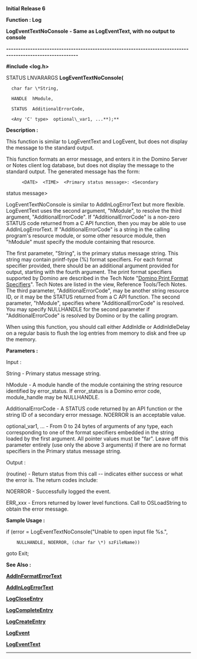 




<!--
 /\* Font Definitions \*/
 @font-face
 {font-family:Courier;
 panose-1:2 7 4 9 2 2 5 2 4 4;}
@font-face
 {font-family:Helv;
 panose-1:2 11 6 4 2 2 2 3 2 4;}
@font-face
 {font-family:"Cambria Math";
 panose-1:2 4 5 3 5 4 6 3 2 4;}
 /\* Style Definitions \*/
 p.MsoNormal, li.MsoNormal, div.MsoNormal
 {margin-top:0cm;
 margin-right:0cm;
 margin-bottom:8.0pt;
 margin-left:0cm;
 line-height:107%;
 font-size:11.0pt;
 font-family:"Calibri",sans-serif;}
.MsoChpDefault
 {font-size:11.0pt;}
.MsoPapDefault
 {margin-bottom:8.0pt;
 line-height:107%;}
 /\* Page Definitions \*/
 @page WordSection1
 {size:612.0pt 792.0pt;
 margin:72.0pt 72.0pt 72.0pt 72.0pt;}
div.WordSection1
 {page:WordSection1;}
-->




**Initial Release 6**



**Function : Log**



**LogEventTextNoConsole** **- Same as
LogEventText, with no output to console**


**----------------------------------------------------------------------------------------------------------**



**#include <log.h>**



STATUS
LNVARARGS **LogEventTextNoConsole(**  

      char far \*String,  

      HANDLE  hModule,  

      STATUS  AdditionalErrorCode,  

      <Any 'C' type>  optional\_var1, ...**);**



**Description :**



This
function is similar to LogEventText and LogEvent, but does not display the
message to the standard output.


  

This function formats an error message, and enters it in the Domino Server or
Notes client log database, but does not display the message to the standard
output.  The generated message has the form:  

   

          <DATE>  <TIME>  <Primary status message>: <Secondary
status message>  

  

LogEventTextNoConsole is similar to AddInLogErrorText but more flexible. 
LogEventText uses the second argument, "hModule", to resolve the
third argument, "AdditionalErrorCode".  If
"AdditionalErrorCode" is a non-zero STATUS code returned from a C API
function, then you may be able to use AddInLogErrorText.  If
"AdditionalErrorCode" is a string in the calling program's resource
module, or some other resource module, then "hModule" must specify
the module containing that resource.  

  

The first parameter, "String", is the primary status message string. 
This string may contain printf-type (%) format specifiers.  For each format
specifier provided, there should be an additional argument provided for output,
starting with the fourth argument.  The print format specifiers supported by
Domino are described in the Tech Note "[Domino Print Format Specifiers](notes:///8525872100478C66/61FD4E9848264AD28525620B006BA8BD/05621CA718E5605485255F1A006843EF)".  Tech
Notes are listed in the view, Reference Tools/Tech Notes.  The third parameter,
"AdditionalErrorCode", may be another string resource ID, or it may
be the STATUS returned from a C API function.  The second parameter,
"hModule", specifies where "AdditionalErrorCode" is
resolved.  You may specify NULLHANDLE for the second parameter if
"AdditionalErrorCode" is resolved by Domino or by the calling
program.


 


When using
this function, you should call either AddInIdle or AddInIdleDelay on a regular
basis to flush the log entries from memory to disk and free up the memory.


 


**Parameters :**



Input :  

String  -  Primary status message string.  

  

hModule  -  A module handle of the module containing the string resource
identified by error\_status. If error\_status is a Domino error code,
module\_handle may be NULLHANDLE.  

  

AdditionalErrorCode  -  A STATUS code returned by an API function or the string
ID of a secondary error message.  NOERROR is an acceptable value.  

  

optional\_var1, ...  -  From 0 to 24 bytes of arguments of any type, each
corresponding to one of the format specifiers embedded in the string loaded by
the first argument.  All pointer values must be "far".  Leave off
this parameter entirely (use only the above 3 arguments) if there are no format
specifiers in the Primary status message string.  

  




Output :  

(routine)  -  Return status from this call -- indicates either success or what
the error is. The return codes include:  

  

NOERROR - Successfully logged the event.  

  

ERR\_xxx - Errors returned by lower level functions.  Call to OSLoadString to
obtain the error message.  

  

  




 **Sample Usage :**


if (error =
LogEventTextNoConsole("Unable to open input file %s.",  

        NULLHANDLE, NOERROR, (char far \*) szFileName))  

   goto Exit;


 **See Also :**


**[AddInFormatErrorText](AddInFormatErrorText.md)**


**[AddInLogErrorText](AddInLogErrorText.md)**


**[LogCloseEntry](LogCloseEntry.md)**


**[LogCompleteEntry](LogCompleteEntry.md)**


**[LogCreateEntry](LogCreateEntry.md)**


**[LogEvent](LogEvent.md)**


**[LogEventText](LogEventText.md)**



----------------------------------------------------------------------------------------------------------


 





